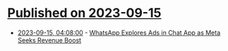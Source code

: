 # [Published on 2023-09-15](index.md)

* [2023-09-15, 04:08:00](https://slashdot.org/story/23/09/15/048256/whatsapp-explores-ads-in-chat-app-as-meta-seeks-revenue-boost?utm_source=rss1.0mainlinkanon&utm_medium=feed) - [WhatsApp Explores Ads in Chat App as Meta Seeks Revenue Boost](https://slashdot.org/story/23/09/15/048256/whatsapp-explores-ads-in-chat-app-as-meta-seeks-revenue-boost?utm_source=rss1.0mainlinkanon&utm_medium=feed)
